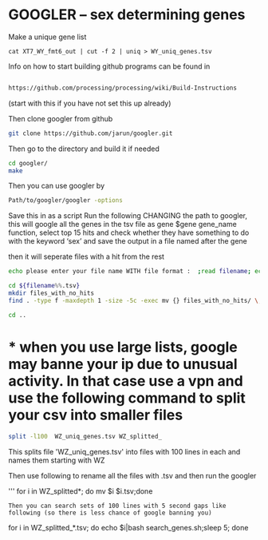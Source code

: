 # GOOGLER – sex determining genes

Make a unique gene list

```
cat XT7_WY_fmt6_out | cut -f 2 | uniq > WY_uniq_genes.tsv
```

Info on how to start building github programs can be found in

```bash

https://github.com/processing/processing/wiki/Build-Instructions
```
(start with this if you have not set this up already)

Then clone googler from github

```bash
git clone https://github.com/jarun/googler.git
```

Then go to the directory and build it if needed

```bash
cd googler/
make
```

Then you can use googler by

```bash
Path/to/googler/googler -options
```
Save this in as a script Run the following CHANGING the path to googler,
this will google all the genes in the tsv file as gene $gene gene_name function, select top 15 hits and check whether they have something to do with the keyword ‘sex’ and save the output in a file named after the gene

then it will seperate files with a hit from the rest


```bash
echo please enter your file name WITH file format :  ;read filename; echo your search results are in $filename; mkdir ${filename%%.tsv}; for gene in $(cat $filename); do echo "\n"| ../googler/googler -n 15 $gene gene function | grep 'sex'>${filename%%.tsv}/$gene ; echo checked $gene; done

cd ${filename%%.tsv}
mkdir files_with_no_hits
find . -type f -maxdepth 1 -size -5c -exec mv {} files_with_no_hits/ \;

cd ..
```

# * when you use large lists, google may banne your ip due to unusual activity. In that case use a vpn and use the following command to split your csv into smaller files 

```bash
split -l100  WZ_uniq_genes.tsv WZ_splitted_
```
This splits file 'WZ_uniq_genes.tsv' into files with 100 lines in each and names them starting with WZ

Then use following to rename all the files with .tsv and then run the googler

'''
for i in WZ_splitted*; do mv $i $i.tsv;done
```
Then you can search sets of 100 lines with 5 second gaps like following (so there is less chance of google banning you)

```
for i in WZ_splitted_*.tsv; do echo $i|bash search_genes.sh;sleep 5; done 
```
